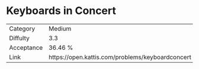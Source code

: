 # Keyboards in Concert

<table>
    <tr>
        <td>Category</td>
        <td>Medium</td>
    </tr>
    <tr>
        <td>Diffulty</td>
        <td>3.3</td>
    </tr>
    <tr>
        <td>Acceptance</td>
        <td>36.46 %</td>
    </tr>
    <tr>
        <td>Link</td>
        <td>https://open.kattis.com/problems/keyboardconcert</td>
    </tr>
</table>